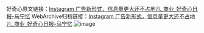 好奇心原文链接：[Instagram 广告新形式，信息量更大还不占地儿_商业_好奇心日报-马宁忆](https://www.qdaily.com/articles/7134.html)
WebArchive归档链接：[Instagram 广告新形式，信息量更大还不占地儿_商业_好奇心日报-马宁忆](http://web.archive.org/web/20190623171800/https://www.qdaily.com/articles/7134.html)
![image](http://ww3.sinaimg.cn/large/007d5XDply1g3wbk7lmbwj30u02pjqls)